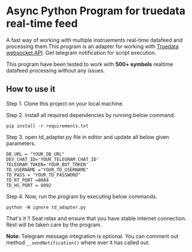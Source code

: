 # Async Python Program for truedata real-time feed
A fast way of working with multiple instruements real-time datafeed and processing them.This program is an adapter for working with [Truedata websocket API](https://www.truedata.in/api). Get telegram notification for script execution.

This program have been tested to work with **500+ symbols** realtime datafeed processing without any issues.


## How to use it
Step 1. Clone this project on your local machine.

Step 2. install all required dependencies by running below command.
```
pip install -r requirements.txt
```

Step 3. open td_adapter.py file in editor and update all below given parameters.
```
DB_URL = "YOUR_DB_URL"
DEV_CHAT_ID='YOUR_TELEGRAM_CHAT_ID'
TELEGRAM_TOKEN='YOUR_BOT_TOKEN'
TD_USERNAME ="YOUR_TD_USERNAME"
TD_PASS = "YOUR_TD_PASSWORD"
TD_RT_PORT =8084
TD_HS_PORT = 8092
```
Step 4. Now, run the program by executing below commands.
```
python -W ignore td_adapter.py
```
That's it !! Seat relax and ensure that you have stable internet connection. Rest will be taken care by the program.

**Note:** Telegram message integration is optional. You can comment out method ```__sendNotification()``` where ever it has called out.

